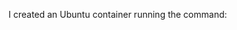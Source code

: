 I created an Ubuntu container running the command:
```docker run -it --name my_linux_container ubuntu:latest
